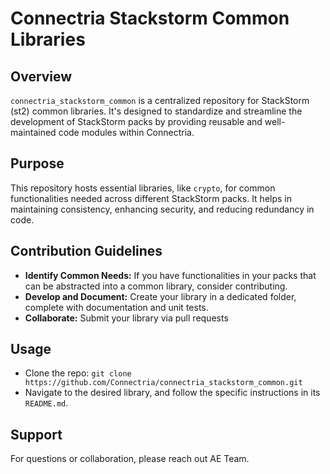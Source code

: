 # Connectria Stackstorm Common Libraries

## Overview
`connectria_stackstorm_common` is a centralized repository for StackStorm (st2) common libraries. It's designed to standardize and streamline the development of StackStorm packs by providing reusable and well-maintained code modules within Connectria.

## Purpose
This repository hosts essential libraries, like `crypto`, for common functionalities needed across different StackStorm packs. It helps in maintaining consistency, enhancing security, and reducing redundancy in code.

## Contribution Guidelines
- **Identify Common Needs:** If you have functionalities in your packs that can be abstracted into a common library, consider contributing.
- **Develop and Document:** Create your library in a dedicated folder, complete with documentation and unit tests.
- **Collaborate:** Submit your library via pull requests

## Usage
- Clone the repo: `git clone https://github.com/Connectria/connectria_stackstorm_common.git`
- Navigate to the desired library, and follow the specific instructions in its `README.md`.

## Support
For questions or collaboration, please reach out AE Team.

